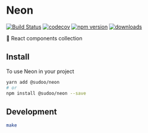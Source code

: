 # Neon

[![Build Status](https://travis-ci.org/SudoDotDog/Neon.svg?branch=master)](https://travis-ci.org/SudoDotDog/Neon)
[![codecov](https://codecov.io/gh/SudoDotDog/Neon/branch/master/graph/badge.svg)](https://codecov.io/gh/SudoDotDog/Neon)
[![npm version](https://badge.fury.io/js/%40sudoo%2Fneon.svg)](https://badge.fury.io/js/%40sudoo%2Fneon)
[![downloads](https://img.shields.io/npm/dm/@sudoo/neon.svg)](https://www.npmjs.com/package/@sudoo/neon)

:milky_way: React components collection

## Install

To use Neon in your project

```sh
yarn add @sudoo/neon
# or
npm install @sudoo/neon --save
```

## Development

```sh
make
```
